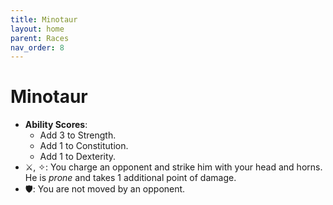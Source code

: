 ```yaml
---
title: Minotaur
layout: home
parent: Races
nav_order: 8
---
```


# Minotaur
* **Ability Scores**: 
    * Add 3 to Strength.
    * Add 1 to Constitution.
    * Add 1 to Dexterity.
* ⚔, ✧: You charge an opponent and strike him with your head and horns.  He is _prone_ and takes 1 additional point of damage.
* 🛡: You are not moved by an opponent.
